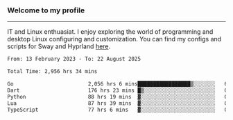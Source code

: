 ### Welcome to my profile

---

IT and Linux enthuasiat. I enjoy exploring the world of programming and desktop Linux configuring and customization. You can find my configs and scripts for Sway and Hyprland [here](https://github.com/uroborosq/mess-of-linux-configurations).

<!-- <div display="block">
 	<img align="left" width="48%" alt="isocalendar" src=".github/metrics/isocalendar_metrics.svg" />
	<img align="center" width="48%" alt="contributions" src=".github/metrics/contributions_metrics.svg" />
	<img align="center" alt="languages" src=".github/metrics/languages_metrics.svg" />
</div> -->

<!-- ![](https://komarev.com/ghpvc/?username=uroborosq&color=success&style=flat-square) -->
<!-- [](https://img.shields.io/github/last-commit/uroborosq/uroborosq?label=Profile%20updated&style=flat-square) -->

<!--START_SECTION:waka-->

```txt
From: 13 February 2023 - To: 22 August 2025

Total Time: 2,956 hrs 34 mins

Go                        2,056 hrs 6 mins█████████████████▒░░░░░░░   68.95 %
Dart                      176 hrs 23 mins █▒░░░░░░░░░░░░░░░░░░░░░░░   05.92 %
Python                    88 hrs 19 mins  ▓░░░░░░░░░░░░░░░░░░░░░░░░   02.96 %
Lua                       87 hrs 39 mins  ▓░░░░░░░░░░░░░░░░░░░░░░░░   02.94 %
TypeScript                77 hrs 6 mins   ▓░░░░░░░░░░░░░░░░░░░░░░░░   02.59 %
```

<!--END_SECTION:waka-->
